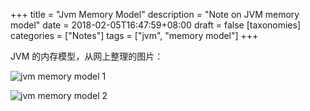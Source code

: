 +++
title = "Jvm Memory Model"
description = "Note on JVM memory model"
date = 2018-02-05T16:47:59+08:00
draft = false
[taxonomies]
categories =  ["Notes"]
tags = ["jvm", "memory model"]
+++

JVM 的内存模型，从网上整理的图片：

![jvm memory model 1](/posts/2018-02-05-jvm-memory-model.dir/jvm_model_en.jpg)

![jvm memory model 2](/posts/2018-02-05-jvm-memory-model.dir/jvm_model_zh.gif)
